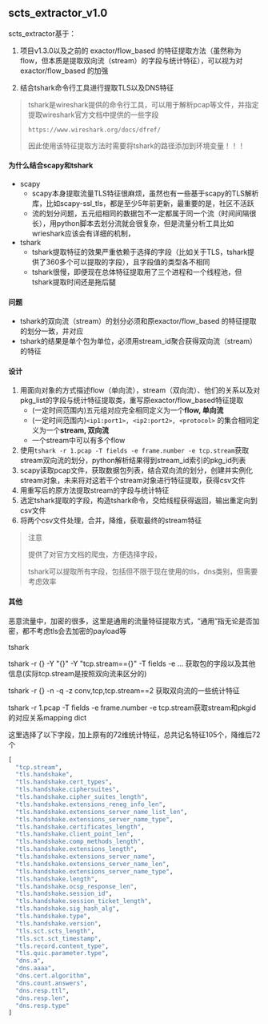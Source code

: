 ## scts_extractor_v1.0

scts_extractor基于：

1. 项目v1.3.0以及之前的 exactor/flow_based 的特征提取方法（虽然称为flow，但本质是提取双向流（stream）的字段与统计特征），可以视为对 exactor/flow_based 的加强

2. 结合tshark命令行工具进行提取TLS以及DNS特征

> tshark是wireshark提供的命令行工具，可以用于解析pcap等文件，并指定提取wireshark官方文档中提供的一些字段
>
> `https://www.wireshark.org/docs/dfref/`
>
> 因此使用该特征提取方法时需要将tshark的路径添加到环境变量！！！

#### 为什么结合scapy和tshark

- scapy
  - scapy本身提取流量TLS特征很麻烦，虽然也有一些基于scapy的TLS解析库，比如scapy-ssl_tls，都是至少5年前更新，最重要的是，社区不活跃
  - 流的划分问题，五元组相同的数据包不一定都属于同一个流（时间间隔很长），用python脚本去划分流就会很复杂，但是流量分析工具比如wrieshark应该会有详细的机制，
- tshark
  - tshark提取特征的效果严重依赖于选择的字段（比如关于TLS，tshark提供了360多个可以提取的字段），且字段值的类型各不相同
  - tshark很慢，即便现在总体特征提取用了三个进程和一个线程池，但tshark提取时间还是拖后腿

#### 问题

- tshark的双向流（stream）的划分必须和原exactor/flow_based 的特征提取的划分一致，并对应
- tshark的结果是单个包为单位，必须用stream_id聚合获得双向流（stream）的特征

#### 设计

1. 用面向对象的方式描述flow（单向流），stream（双向流）、他们的关系以及对pkg_list的字段与统计特征提取类，重写原exactor/flow_based特征提取
   - (一定时间范围内)五元组对应完全相同定义为一个**flow, 单向流**
   - (一定时间范围内)`<ip1:port1>, <ip2:port2>, <protocol>` 的集合相同定义为一个**stream, 双向流**
   - 一个stream中可以有多个flow
2. 使用`tshark -r 1.pcap -T fields -e frame.number -e tcp.stream`获取stream双向流的划分，python解析结果得到stream_id索引的pkg_id列表
3. scapy读取pcap文件，获取数据包列表，结合双向流的划分，创建并实例化stream对象，未来将对这若干个stream对象进行特征提取，获得csv文件
4. 用重写后的原方法提取stream的字段与统计特征
5. 选定tshark提取的字段，构造tshark命令，交给线程获得返回，输出重定向到csv文件
6. 将两个csv文件处理，合并，降维，获取最终的stream特征

> 注意
>
> 提供了对官方文档的爬虫，方便选择字段，
>
> tshark可以提取所有字段，包括但不限于现在使用的tls，dns类别，但需要考虑效率



#### 其他

恶意流量中，加密的很多，这里是通用的流量特征提取方式，“通用”指无论是否加密，都不考虑tls会去加密的payload等

tshark

tshark -r {} -Y "{}" -Y "tcp.stream=={}" -T fields -e ... 获取包的字段以及其他信息(实际tcp.stream是按照双向流来区分的)

tshark -r {} -n -q -z conv,tcp,tcp.stream==2 获取双向流的一些统计特征

tshark -r 1.pcap -T fields -e frame.number -e tcp.stream获取stream和pkgid的对应关系mapping dict



这里选择了以下字段，加上原有的72维统计特征，总共记名特征105个，降维后72个

```python
[
  "tcp.stream",
  "tls.handshake",
  "tls.handshake.cert_types",
  "tls.handshake.ciphersuites",
  "tls.handshake.cipher_suites_length",
  "tls.handshake.extensions_reneg_info_len",
  "tls.handshake.extensions_server_name_list_len",
  "tls.handshake.extensions_server_name_type",
  "tls.handshake.certificates_length",
  "tls.handshake.client_point_len",
  "tls.handshake.comp_methods_length",
  "tls.handshake.extensions_length",
  "tls.handshake.extensions_server_name",
  "tls.handshake.extensions_server_name_len",
  "tls.handshake.extensions_server_name_type",
  "tls.handshake.length",
  "tls.handshake.ocsp_response_len",
  "tls.handshake.session_id",
  "tls.handshake.session_ticket_length",
  "tls.handshake.sig_hash_alg",
  "tls.handshake.type",
  "tls.handshake.version",
  "tls.sct.scts_length",
  "tls.sct.sct_timestamp",
  "tls.record.content_type",
  "tls.quic.parameter.type",
  "dns.a",
  "dns.aaaa",
  "dns.cert.algorithm",
  "dns.count.answers",
  "dns.resp.ttl",
  "dns.resp.len",
  "dns.resp.type"
]
```
